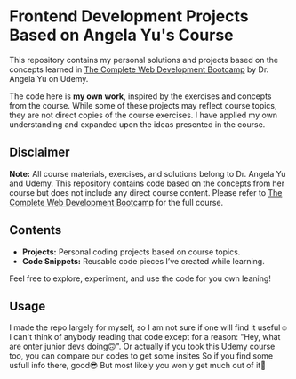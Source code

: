 # Frontend Development Projects Based on Angela Yu's Course

This repository contains my personal solutions and projects based on the concepts learned in [The Complete Web Development Bootcamp](https://www.udemy.com/course/the-complete-web-development-bootcamp/) by Dr. Angela Yu on Udemy. 

The code here is **my own work**, inspired by the exercises and concepts from the course. While some of these projects may reflect course topics, they are not direct copies of the course exercises. I have applied my own understanding and expanded upon the ideas presented in the course.

## Disclaimer

**Note:** All course materials, exercises, and solutions belong to Dr. Angela Yu and Udemy. This repository contains code based on the concepts from her course but does not include any direct course content. Please refer to [The Complete Web Development Bootcamp](https://www.udemy.com/course/the-complete-web-development-bootcamp/) for the full course.

## Contents

- **Projects:** Personal coding projects based on course topics.
- **Code Snippets:** Reusable code pieces I’ve created while learning.

Feel free to explore, experiment, and use the code for you own leaning!

## Usage

I made the repo largely for myself, so I am not sure if one will find it useful☺️
I can't think of anybody reading that code except for a reason: "Hey, what are onter junior devs doing🙃".
Or actually if you took this Udemy course too, you can compare our codes to get some insites
So if you find some usfull info there, good😎 But most likely you won'y get much out of it🙈
